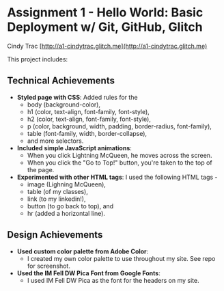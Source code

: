 # Assignment 1 - Hello World: Basic Deployment w/ Git, GitHub, Glitch

Cindy Trac
[http://a1-cindytrac.glitch.me](http://a1-cindytrac.glitch.me)

This project includes:

## Technical Achievements

- **Styled page with CSS**: Added rules for the
  - body (background-color),
  - h1 (color, text-align, font-family, font-style),
  - h2 (color, text-align, font-family, font-style),
  - p (color, background, width, padding, border-radius, font-family),
  - table (font-family, width, border-collapse),
  - and more selectors.
- **Included simple JavaScript animations**:
  - When you click Lightning McQueen, he moves across the screen.
  - When you click the "Go to Top!" button, you're taken to the top of the page.
- **Experimented with other HTML tags**: I used the following HTML tags -
  - image (Lighning McQueen),
  - table (of my classes),
  - link (to my linkedin!),
  - button (to go back to top), and
  - hr (added a horizontal line).

## Design Achievements

- **Used custom color palette from Adobe Color**:
  - I created my own color palette to use throughout my site. See repo for screenshot.
- **Used the IM Fell DW Pica Font from Google Fonts**:
  - I used IM Fell DW Pica as the font for the headers on my site.
